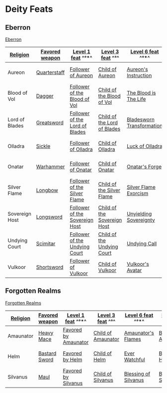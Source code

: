 # Deity Feats

## Eberron

[Eberron](- "setUpWorld(#TEXT)")

| [ ][setUpReligion] [Religion][religion] | [Favored weapon][favoredWeapon]                                                                                      | [Level 1 feat][followerOf] ^°*^                                                                                                                                          | [Level 3 feat][childOf] ^°^                                                                                                                                  | [Level 6 feat][unique] ^°*^                                                                                                                           | [Level 12 feat][belovedOf] ^°^                                                                                                                                                                 | [Level 20 feat][damageReduction] ^°†^                                                                                                                                                                                                                                                        |
|---|-------------------------------------|---|---|---|---|---|
| Aureon                                  | [Quarterstaff](http://ddowiki.com/page/Quarterstaff "Quarterstaff")    | [Follower of Aureon](http://ddowiki.com/page/Follower_of_Aureon "Follower of Aureon")                                     | [Child of Aureon](http://ddowiki.com/page/Child_of_Aureon "Child of Aureon")                                     | [Aureon's Instruction](http://ddowiki.com/page/Aureon%27s_Instruction "Aureon's Instruction")              | [Beloved of Aureon](http://ddowiki.com/edit/Beloved_of_Aureon?redlink=1 "Beloved of Aureon (page does not exist)")                               | Damage Reduction: [TBD](http://ddowiki.com/page/TBD "TBD")                                                                                                                                                                               |
| Blood of Vol                            | [Dagger](http://ddowiki.com/page/Dagger "Dagger")                      | [Follower of the Blood of Vol](http://ddowiki.com/page/Follower_of_the_Blood_of_Vol "Follower of the Blood of Vol")       | [Child of the Blood of Vol](http://ddowiki.com/page/Child_of_the_Blood_of_Vol "Child of the Blood of Vol")       | [The Blood is The Life](http://ddowiki.com/page/The_Blood_is_The_Life "The Blood is The Life")             | [Beloved of the Blood of Vol](http://ddowiki.com/edit/Beloved_of_the_Blood_of_Vol?redlink=1 "Beloved of the Blood of Vol (page does not exist)") | Damage Reduction: [TBD](http://ddowiki.com/page/TBD "TBD")                                                                                                                                                                               |
| Lord of Blades                          | [Greatsword](http://ddowiki.com/page/Greatsword "Greatsword")          | [Follower of the Lord of Blades](http://ddowiki.com/page/Follower_of_the_Lord_of_Blades "Follower of the Lord of Blades") | [Child of the Lord of Blades](http://ddowiki.com/page/Child_of_the_Lord_of_Blades "Child of the Lord of Blades") | [Bladesworn Transformation](http://ddowiki.com/page/Bladesworn_Transformation "Bladesworn Transformation") | [Beloved of the Lord of Blades](http://ddowiki.com/page/Beloved_of_the_Lord_of_Blades "Beloved of the Lord of Blades")                           | [Damage Reduction: Adamantine](http://ddowiki.com/page/Damage_Reduction:_Adamantine "Damage Reduction: Adamantine")                                                                                                                      |
| Olladra                                 | [Sickle](http://ddowiki.com/page/Sickle "Sickle")                      | [Follower of Olladra](http://ddowiki.com/page/Follower_of_Olladra "Follower of Olladra")                                  | [Child of Olladra](http://ddowiki.com/page/Child_of_Olladra "Child of Olladra")                                  | [Luck of Olladra](http://ddowiki.com/page/Luck_of_Olladra "Luck of Olladra")                               | [Beloved of Olladra](http://ddowiki.com/page/Beloved_of_Olladra "Beloved of Olladra")                                                            | Damage Reduction: [TBD](http://ddowiki.com/page/TBD "TBD")                                                                                                                                                                               |
| Onatar                                  | [Warhammer](http://ddowiki.com/page/Warhammer "Warhammer")             | [Follower of Onatar](http://ddowiki.com/page/Follower_of_Onatar "Follower of Onatar")                                     | [Child of Onatar](http://ddowiki.com/page/Child_of_Onatar "Child of Onatar")                                     | [Onatar's Forge](http://ddowiki.com/page/Onatar%27s_Forge "Onatar's Forge")                                | [Beloved of Onatar](http://ddowiki.com/edit/Beloved_of_Onatar?redlink=1 "Beloved of Onatar (page does not exist)")                               | Damage Reduction: [TBD](http://ddowiki.com/page/TBD "TBD")                                                                                                                                                                               |
| Silver Flame                            | [Longbow](http://ddowiki.com/page/Longbow "Longbow")                   | [Follower of the Silver Flame](http://ddowiki.com/page/Follower_of_the_Silver_Flame "Follower of the Silver Flame")       | [Child of the Silver Flame](http://ddowiki.com/page/Child_of_the_Silver_Flame "Child of the Silver Flame")       | [Silver Flame Exorcism](http://ddowiki.com/page/Silver_Flame_Exorcism "Silver Flame Exorcism")             | [Beloved of the Silver Flame](http://ddowiki.com/page/Beloved_of_the_Silver_Flame "Beloved of the Silver Flame")                                 | [Damage Reduction: Silver](http://ddowiki.com/page/Damage_Reduction:_Silver "Damage Reduction: Silver")                                                                                                                                  |
| Sovereign Host                          | [Longsword](http://ddowiki.com/page/Longsword "Longsword")             | [Follower of the Sovereign Host](http://ddowiki.com/page/Follower_of_the_Sovereign_Host "Follower of the Sovereign Host") | [Child of the Sovereign Host](http://ddowiki.com/page/Child_of_the_Sovereign_Host "Child of the Sovereign Host") | [Unyielding Sovereignty](http://ddowiki.com/page/Unyielding_Sovereignty "Unyielding Sovereignty")          | [Beloved of the Sovereign Host](http://ddowiki.com/page/Beloved_of_the_Sovereign_Host "Beloved of the Sovereign Host")                           | [Damage Reduction: Cold Iron](http://ddowiki.com/page/Damage_Reduction:_Cold_Iron "Damage Reduction: Cold Iron"), [Silver](http://ddowiki.com/page/Damage_Reduction:_Silver "Damage Reduction: Silver") |
| Undying Court                           | [Scimitar](http://ddowiki.com/page/Scimitar "Scimitar")                | [Follower of the Undying Court](http://ddowiki.com/page/Follower_of_the_Undying_Court "Follower of the Undying Court")    | [Child of the Undying Court](http://ddowiki.com/page/Child_of_the_Undying_Court "Child of the Undying Court")    | [Undying Call](http://ddowiki.com/page/Undying_Call "Undying Call")                                        | [Beloved of the Undying Court](http://ddowiki.com/page/Beloved_of_the_Undying_Court "Beloved of the Undying Court")                              | [Damage Reduction: Cold Iron](http://ddowiki.com/page/Damage_Reduction:_Cold_Iron "Damage Reduction: Cold Iron")                                                                                                                         |
| Vulkoor                                 | [Shortsword](http://ddowiki.com/page/Shortsword "Shortsword")          | [Follower of Vulkoor](http://ddowiki.com/page/Follower_of_Vulkoor "Follower of Vulkoor")                                  | [Child of Vulkoor](http://ddowiki.com/page/Child_of_Vulkoor "Child of Vulkoor")                                  | [Vulkoor's Avatar](http://ddowiki.com/page/Vulkoor%27s_Avatar "Vulkoor's Avatar")                          | [Beloved of Vulkoor](http://ddowiki.com/page/Beloved_of_Vulkoor "Beloved of Vulkoor")                                                            | [Damage Reduction: Good](http://ddowiki.com/page/Damage_Reduction:_Good "Damage Reduction: Good")                                                                                                                                        |

## Forgotten Realms

[Forgotten Realms](- "setUpWorld(#TEXT)")

| [ ][setUpReligion] [Religion][religion] | [Favored weapon][favoredWeapon]                                                                                      | [Level 1 feat][followerOf] ^°*^                                                                                                                                          | [Level 3 feat][childOf] ^°^                                                                                                                                  | [Level 6 feat][unique] ^°*^                                                                                                                           | [Level 12 feat][belovedOf] ^°^                                                                                                                                                                 | [Level 20 feat][damageReduction] ^°†^                                                                                                                                                                                                                                                        |
|---|-------------------------------------|---|---|---|---|---|
| Amaunator  | [Heavy Mace](http://ddowiki.com/page/Heavy_Mace "Heavy Mace")          | [Favored by Amaunator](http://ddowiki.com/page/Favored_by_Amaunator "Favored by Amaunator")                               | [Child of Amaunator](http://ddowiki.com/page/Child_of_Amaunator "Child of Amaunator")                            | [Amaunator's Flames](http://ddowiki.com/page/Amaunator%27s_Flames "Amaunator's Flames")        | [Beloved of Amaunator](http://ddowiki.com/page/Beloved_of_Amaunator "Beloved of Amaunator")                                                      | [Damage Reduction: Silver](http://ddowiki.com/page/Damage_Reduction:_Silver "Damage Reduction: Silver")                                                                                                                                  |
| Helm       | [Bastard Sword](http://ddowiki.com/page/Bastard_Sword "Bastard Sword") | [Favored by Helm](http://ddowiki.com/page/Favored_by_Helm "Favored by Helm")                                              | [Child of Helm](http://ddowiki.com/page/Child_of_Helm "Child of Helm")                                           | [Ever Watchful](http://ddowiki.com/page/Ever_Watchful "Ever Watchful")                                     | [Beloved of Helm](http://ddowiki.com/page/Beloved_of_Helm "Beloved of Helm")                                                                     | Damage Reduction: [TBD](http://ddowiki.com/page/TBD "TBD")                                                                                                                                                                               |
| Silvanus   | [Maul](http://ddowiki.com/page/Maul "Maul")                            | [Favored by Silvanus](http://ddowiki.com/page/Favored_by_Silvanus "Favored by Silvanus")                                  | [Child of Silvanus](http://ddowiki.com/page/Child_of_Silvanus "Child of Silvanus")                               | [Blessing of Silvanus](http://ddowiki.com/page/Blessing_of_Silvanus "Blessing of Silvanus")                | [Beloved of Silvanus](http://ddowiki.com/page/Beloved_of_Silvanus "Beloved of Silvanus")                                                         | Damage Reduction: [TBD](http://ddowiki.com/page/TBD "TBD")                                                                                                                                                                               |

[religion]: - "#religionId"

[setUpReligion]: - "#result = loadFromKey(#religionId)"

[_matchStrategy_]: - "c:matchStrategy=KeyMatch"

[unique]: - "?=#result.unique()"

[followerOf]: - "?=#result.follow()"

[childOf]: - "?=#result.child()"

[belovedOf]: = "?=#result.beloved()"

[favoredWeapon]: - "?=#result.favoredWeapon()"

[damageReduction]: - "?=#result.damageReduction()"




